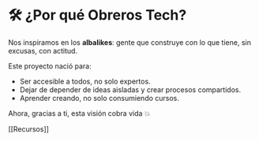 # 🛠️ ¿Por qué Obreros Tech?

Nos inspiramos en los **albalikes**: gente que construye con lo que tiene, sin excusas, con actitud.

Este proyecto nació para:
- Ser accesible a todos, no solo expertos.
- Dejar de depender de ideas aisladas y crear procesos compartidos.
- Aprender creando, no solo consumiendo cursos.

Ahora, gracias a ti, esta visión cobra vida 💥

[[Recursos]]
